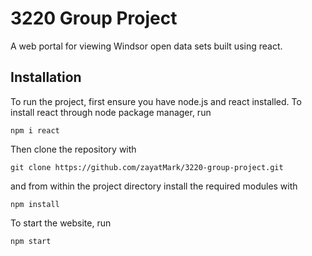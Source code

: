# 3220 Group Project
 
A web portal for viewing Windsor open data sets built using react.

## Installation

To run the project, first ensure you have node.js and react installed.
To install react through node package manager, run
```
npm i react
```
Then clone the repository with
```
git clone https://github.com/zayatMark/3220-group-project.git
```
and from within the project directory install the required modules with
```
npm install
```
To start the website, run
```
npm start
```